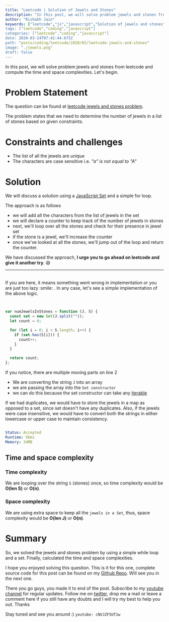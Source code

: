 ```yaml
---
title: "Leetcode | Solution of Jewels and Stones"
description: "In this post, we will solve problem jewels and stones from leetcode and compute the time and space complexities. Let's begin."
author: "Rishabh Jain"
keywords: ["leetcode","js","javascript","Solution of jewels and stones","rishabh","jain","rishabh jain","rishabh1403","blog","competitive","coding","programming","tech","technology", interview", "interview questions"]
tags: ["leetcode","coding","javascript"]
categories: ["leetcode","coding","javascript"]
date: 2020-03-24T07:42:44.675Z
path: "posts/coding/leetcode/2020/03/leetcode-jewels-and-stones"
image: "./jewels.png"
draft: false
---
```


In this post, we will solve problem jewels and stones from leetcode and compute the time and space complexities. Let's begin.
<!--more-->

# Problem Statement
The question can be found at [leetcode jewels and stones problem](https://leetcode.com/problems/jewels-and-stones/).

The problem states that we need to determine the number of jewels in a list of
stones based on given constraints.

# Constraints and challenges

- The list of all the jewels are *unique*
- The characters are case sensitive i.e. *"a" is not equal to "A"*

# Solution

We will discuss a solution using a [JavaScript Set](https://developer.mozilla.org/en-US/docs/Web/JavaScript/Reference/Global_Objects/Set) and a simple for loop.

The approach is as follows

- we will add all the characters from the list of jewels in the set
- we will declare a counter to keep track of the number of jewels in stones
- next, we'll loop over all the stones and check for their presence in jewel set
- if the stone is a jewel, we'll increase the counter
- once we've looked at all the stones, we'll jump out of the loop and return the counter.

We have discussed the approach, **I urge you to go ahead on leetcode and give it another try**. :smile:

<hr />
<br />
If you are here, it means something went wrong in implementation or you are just too lazy :smile: . In any case, let's see a simple implementation of the above logic.

```js


var numJewelsInStones = function (J, S) {
  const set = new Set(J.split(""));
  let count = 0;

  for (let i = 0; i < S.length; i++) {
    if (set.has(S[i])) {
      count++;
    }
  }

  return count;
};

```

If you notice, there are multiple moving parts on line 2

- We are converting the string `J` into an array
- we are passing the array into the `Set constructor`
- we can do this because the set constructor can take any [iterable](https://javascript.info/iterable)

If we had duplicates, we would have to store the jewels in a map as opposed to a
set, since set doesn't have any duplicates. Also, if the jewels were case
insensitive, we would have to convert both the strings in either lowercase or
upper case to maintain consistency.


```yaml

Status: Accepted
Runtime: 56ms
Memory: 34MB

```

## Time and space complexity

### Time complexity

We are looping over the string `S` (stones) once, so time complexity would be
**O(len S)** or **O(n)**.

### Space complexity

We are using extra space to keep all the `jewels in a Set`, thus, space
complexity would be  **O(len J)** or **O(n)**.

# Summary

So, we solved the jewels and stones problem by using a
simple while loop and a set. Finally, calculated the time and space complexities.

I hope you enjoyed solving this question. This is it for this one, complete source code for this post can be found on my [Github Repo](https://github.com/rishabh1403/leetcode-javascript-solutions). Will see you in the next one.

There you go guys, you made it to end of the post.  Subscribe to my [youtube channel](https://www.youtube.com/rishabh1403) for regular updates. Follow me on [twitter](https://www.twitter.com/rishabhjain1403), drop me a mail or leave a comment here if you still have any doubts and I will try my best to help you out. Thanks

Stay tuned and see you around :)
`youtube: cNVJZF5UT1w`
